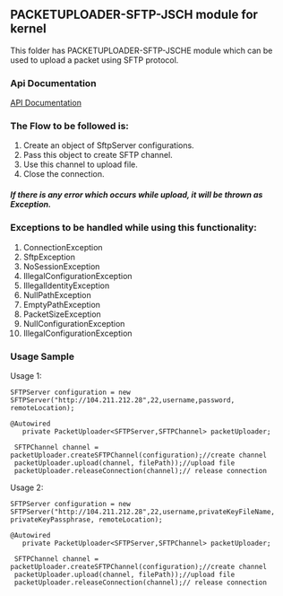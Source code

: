 ## PACKETUPLOADER-SFTP-JSCH module for kernel
This folder has PACKETUPLOADER-SFTP-JSCHE module which can be used to upload a packet using SFTP protocol.

### Api Documentation
[API Documentation <TBA>](TBA)


### The Flow to be followed is:
1. Create an object of SftpServer configurations.
2. Pass this object to create SFTP channel.
3. Use this channel to upload file.
4. Close the connection.


##### If there is any error which occurs while upload, it will be thrown as Exception. 

### Exceptions to be handled while using this functionality:
1.  ConnectionException
2.  SftpException
3.  NoSessionException
4.  IllegalConfigurationException
5.  IllegalIdentityException
6.  NullPathException
7.  EmptyPathException
8.  PacketSizeException
9.  NullConfigurationException
10. IllegalConfigurationException

### Usage Sample
  Usage 1:
 
 ```
 SFTPServer configuration = new SFTPServer("http://104.211.212.28",22,username,password, remoteLocation);
 
@Autowired
	private PacketUploader<SFTPServer,SFTPChannel> packetUploader;
	
  SFTPChannel channel = packetUploader.createSFTPChannel(configuration);//create channel
  packetUploader.upload(channel, filePath));//upload file
  packetUploader.releaseConnection(channel);// release connection
 
 ```

 Usage 2:
 
 ```
SFTPServer configuration = new SFTPServer("http://104.211.212.28",22,username,privateKeyFileName, privateKeyPassphrase, remoteLocation);
 
@Autowired
	private PacketUploader<SFTPServer,SFTPChannel> packetUploader;
	
  SFTPChannel channel = packetUploader.createSFTPChannel(configuration);//create channel
  packetUploader.upload(channel, filePath));//upload file
  packetUploader.releaseConnection(channel);// release connection
 
 
 ```
